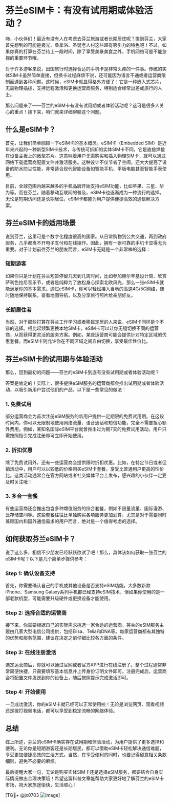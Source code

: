 # 芬兰eSIM卡：有没有试用期或体验活动？

嗨，小伙伴们！最近有没有人在考虑去芬兰旅游或者长期居住呢？提到芬兰，大家首先想到的可能是极光、桑拿浴、圣诞老人村这些超有吸引力的特色吧！不过，如果你真的打算在芬兰待上一段时间，除了享受美景美食之外，手机网络可是不能忽视的重要环节哦。

对于许多游客来说，出国旅行时选择合适的手机卡是非常头疼的一件事。传统的实体SIM卡虽然简单直接，但换卡过程麻烦不说，还可能因为语言不通或者运营商限制而遇到各种问题。这时候，eSIM卡就显得格外方便了！它是一种嵌入式芯片，无需物理插拔，支持远程激活和更换运营商服务，特别适合经常出差或旅行的人士。

那么问题来了——芬兰的eSIM卡有没有试用期或者体验活动呢？这可是很多人关心的重点！接下来，咱们就来详细聊聊这个问题。

## 什么是eSIM卡？
首先，让我们简单回顾一下eSIM卡的基本概念。eSIM卡（Embedded SIM）是近年来兴起的一种新型SIM卡技术，与传统可拆卸的实体SIM卡不同，它是直接焊接在设备主板上的微型芯片。这意味着用户无需购买和插入物理SIM卡，就可以通过网络下载运营商配置文件并激活服务。这种设计不仅节省了空间，还大大提高了设备的防水防尘性能，非常适合现代智能设备如智能手机、平板电脑甚至智能手表使用。

目前，全球范围内越来越多的手机品牌开始支持eSIM功能，比如苹果、三星、华为等。而在芬兰，随着移动互联网的普及，eSIM卡也逐渐成为一种流行的选择。无论是短期访问还是长期居住，eSIM卡都能为用户提供便捷高效的通信解决方案。

## 芬兰eSIM卡的适用场景
说到芬兰，这里可是个数字化程度很高的国家。从日常购物到公共交通，再到政府服务，几乎都离不开电子支付和在线操作。因此，拥有一张可靠的手机卡显得尤为重要。对于计划前往芬兰的朋友而言，eSIM卡无疑是一个非常棒的选择：

### 短期游客
如果你只是计划在芬兰短暂停留几天到几周时间，比如参加赫尔辛基设计周、欣赏萨利色拉尼音乐节，或者是纯粹为了放松身心探索北欧风光，那么一张eSIM卡就能满足你的基本需求。通过eSIM卡，你可以轻松接入当地的高速4G/5G网络，随时随地保持联系，查看地图导航，以及分享旅行照片给亲朋好友。

### 长期居住者
当然，对于那些打算在芬兰工作学习或者移民定居的人来说，eSIM卡同样是个不错的选择。相比起频繁更换本地SIM卡，eSIM卡可以让你无缝切换不同的运营商，从而获得更灵活的服务方案。例如，某些运营商可能会提供针对特定区域的优惠套餐，而eSIM卡则允许你在不同区域之间自由切换，享受最佳性价比。

## 芬兰eSIM卡的试用期与体验活动
那么，回到最初的问题——芬兰的eSIM卡到底有没有试用期或者体验活动呢？

答案是肯定的！实际上，很多提供eSIM服务的运营商都会推出试用期或者体验活动，以吸引新用户尝试他们的产品。以下是一些常见的做法：

### 1. **免费试用**
部分运营商会为首次注册eSIM服务的新用户提供一定期限的免费试用期。在这段时间内，你可以无限制地使用网络流量、语音通话和短信功能，完全不需要担心额外费用。例如，某知名国际eSIM平台就曾推出过为期7天的免费试用活动，用户只需按照指引完成注册即可立即开始使用。

### 2. **折扣优惠**
除了免费试用外，还有一些运营商会提供限时折扣优惠。比如，在特定节日或者促销活动中，用户可以以较低的价格购买eSIM卡套餐，享受比普通用户更高的性价比。这类活动通常会在官方网站或者社交媒体平台上发布，感兴趣的小伙伴一定要及时关注哦！

### 3. **多合一套餐**
有些运营商还会推出包含多种增值服务的综合套餐，例如不限量流量、国际漫游、云存储空间等。这些套餐往往比单独购买各项服务更加划算，尤其是对于需要同时兼顾国内和国外通信需求的用户而言，绝对是一个值得考虑的选择。

## 如何获取芬兰eSIM卡？
说了这么多，相信不少朋友已经跃跃欲试了吧！那么，具体该如何获取一张芬兰的eSIM卡呢？以下是几个简单步骤供参考：

### Step 1: 确认设备支持
首先，你需要确认自己的手机或其他设备是否支持eSIM功能。大多数新款iPhone、Samsung Galaxy系列手机都已经支持eSIM技术，但如果你使用的是一部老款机型，可能需要升级硬件或更换设备才能使用。

### Step 2: 选择合适的运营商
接下来，你需要根据自己的实际需求挑选一家合适的运营商。芬兰的eSIM服务主要由几家大型电信公司提供，包括Elisa、Telia和DNA等。每家运营商都有其独特的优势和服务范围，建议在决定之前仔细比较各方面的条件。

### Step 3: 在线注册激活
选定运营商后，你就可以通过官网或者官方APP进行在线注册了。整个过程通常非常简便快捷，只需要填写基本信息并上传身份证明文件即可。注册完成后，运营商会将配置文件发送到你的设备上，随后按照提示完成激活即可。

### Step 4: 开始使用
一旦成功激活，你的eSIM卡就已经可以正常使用啦！无论是浏览网页、观看视频还是拨打视频电话，都可以享受到稳定流畅的网络体验。

## 总结
综上所述，芬兰的eSIM卡确实存在试用期和体验活动，为用户提供了更多选择和便利。无论你是短期游客还是长期居民，都可以借助eSIM卡轻松解决通信难题，享受更加便捷高效的生活方式。当然，在享受便利的同时，也要记得留意相关条款细则，避免不必要的麻烦。

最后提醒大家一句，无论是购买实体SIM卡还是选择eSIM服务，都要结合自身实际情况做出合理决策哦！希望这篇科普文章能帮助大家更好地了解芬兰的eSIM卡市场，祝大家旅途愉快，生活顺心！

[TG💪+ @jx0703 ![Image](https://github.com/user-attachments/assets/dbca1d08-cadb-493c-b0ec-ad6f7a83f270)]